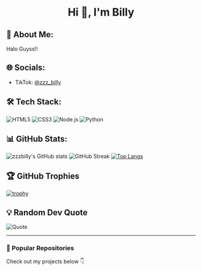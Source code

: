 <h1 align="center">Hi 👋, I'm Billy</h1>

## 👋 About Me:
Halo Guyss!!

## 🌐 Socials:
- TikTok: [@zzz_billy](https://www.tiktok.com/@zzz_billy)

## 🛠 Tech Stack:
![HTML5](https://img.shields.io/badge/-HTML5-E34F26?style=flat&logo=html5&logoColor=white)
![CSS3](https://img.shields.io/badge/-CSS3-1572B6?style=flat&logo=css3&logoColor=white)
![Node.js](https://img.shields.io/badge/-Node.js-339933?style=flat&logo=nodedotjs&logoColor=white)
![Python](https://img.shields.io/badge/-Python-3776AB?style=flat&logo=python&logoColor=white)

## 📊 GitHub Stats:
![zzzbilly's GitHub stats](https://github-readme-stats.vercel.app/api?username=zzzbilly&show_icons=true&theme=dark)
![GitHub Streak](https://github-readme-streak-stats.herokuapp.com/?user=zzzbilly&theme=dark)
[![Top Langs](https://github-readme-stats.vercel.app/api/top-langs/?username=zzzbilly&layout=compact&theme=dark)](https://github.com/anuraghazra/github-readme-stats)

## 🏆 GitHub Trophies
[![trophy](https://github-profile-trophy.vercel.app/?username=zzzbilly&theme=darkhub)](https://github.com/ryo-ma/github-profile-trophy)

## 💡 Random Dev Quote
![Quote](https://quotes-github-readme.vercel.app/api?type=horizontal&theme=dark)

---

### 📌 Popular Repositories
Check out my projects below 👇  
